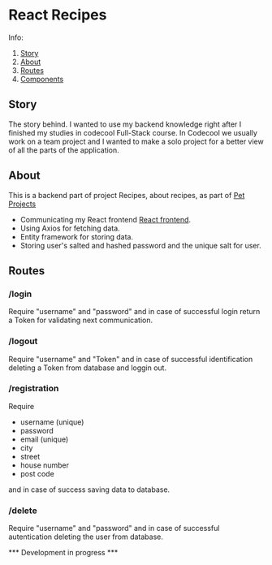 # React Recipes

Info:
1. [Story](#story)
2. [About](#about)
3. [Routes](#routes)
4. [Components](#Components)



## Story
The story behind. I wanted to use my backend knowledge right after I finished my studies in codecool Full-Stack course. In Codecool we usually work on a team project and I wanted to make a solo project for a better view of all the parts of the application.

## About
This is a backend part of project Recipes, about recipes, as part of [Pet Projects](https://github.com/mateszathmari/PetProjects)<br> 

* Communicating my React frontend [React frontend](https://github.com/mateszathmari/PetProjects/tree/master/recipes).
* Using Axios for fetching data.
* Entity framework for storing data.
* Storing user's salted and hashed password and the unique salt for user.


## Routes

### /login

Require "username" and "password" and in case of successful login return a Token for validating next communication.

### /logout

Require "username" and "Token" and in case of successful identification deleting a Token from database and loggin out.


### /registration

Require
* username (unique)
* password
* email 	(unique)
* city
* street
* house number
* post code

and in case of success saving data to database.

### /delete

Require "username" and "password" and in case of successful autentication deleting the user from database.

*** Development in progress ***
